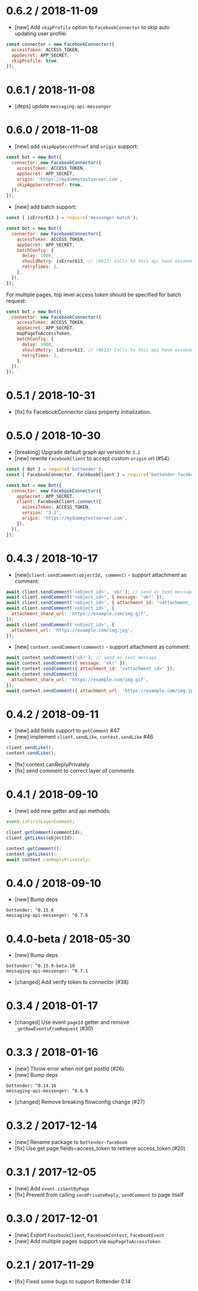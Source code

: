 # 0.6.2 / 2018-11-09

- [new] Add `skipProfile` option to `FacebookConnector` to skip auto updating user profile:

```js
const connector = new FacebookConnector({
  accessToken: ACCESS_TOKEN,
  appSecret: APP_SECRET,
  skipProfile: true,
});
```

# 0.6.1 / 2018-11-08

- [deps] update `messaging-api-messenger`

# 0.6.0 / 2018-11-08

- [new] add `skipAppSecretProof` and `origin` support:

```js
const bot = new Bot({
  connector: new FacebookConnector({
    accessToken: ACCESS_TOKEN,
    appSecret: APP_SECRET,
    origin: 'https://mydummytestserver.com',
    skipAppSecretProof: true,
  }),
});
```

- [new] add batch support:

```js
const { isError613 } = require('messenger-batch');

const bot = new Bot({
  connector: new FacebookConnector({
    accessToken: ACCESS_TOKEN,
    appSecret: APP_SECRET,
    batchConfig: {
      delay: 1000,
      shouldRetry: isError613, // (#613) Calls to this api have exceeded the rate limit.
      retryTimes: 2,
    },
  }),
});
```

For multiple pages, top level access token should be specified for batch request:

```js
const bot = new Bot({
  connector: new FacebookConnector({
    accessToken: ACCESS_TOKEN,
    appSecret: APP_SECRET,
    mapPageToAccessToken,
    batchConfig: {
      delay: 1000,
      shouldRetry: isError613, // (#613) Calls to this api have exceeded the rate limit.
      retryTimes: 2,
    },
  }),
});
```

# 0.5.1 / 2018-10-31

- [fix] fix FacebookConnector class property initialization.

# 0.5.0 / 2018-10-30

- [breaking] Upgrade default graph api version to `3.2`
- [new] rewrite `FacebookClient` to accept custom `origin` url (#54):

```js
const { Bot } = require('bottender');
const { FacebookConnector, FacebookClient } = require('bottender-facebook');

const bot = new Bot({
  connector: new FacebookConnector({
    appSecret: APP_SECRET,
    client: FacebookClient.connect({
      accessToken: ACCESS_TOKEN,
      version: '3.2',
      origin: 'https://mydummytestserver.com',
    }),
  }),
});
```

# 0.4.3 / 2018-10-17

- [new]`client.sendComment(objectId, comment)` - support attachment as comment:

```js
await client.sendComment('<object_id>', 'ok!'); // send as text message
await client.sendComment('<object_id>', { message: 'ok!' });
await client.sendComment('<object_id>', { attachment_id: '<attachment_id>' });
await client.sendComment('<object_id>', {
  attachment_share_url: 'https://example.com/img.gif',
});
await client.sendComment('<object_id>', {
  attachment_url: 'https://example.com/img.jpg',
});
```

- [new] `context.sendComment(comment)` - support attachment as comment:

```js
await context.sendComment('ok!'); // send as text message
await context.sendComment({ message: 'ok!' });
await context.sendComment({ attachment_id: '<attachment_id>' });
await context.sendComment({
  attachment_share_url: 'https://example.com/img.gif',
});
await context.sendComment({ attachment_url: 'https://example.com/img.jpg' });
```

# 0.4.2 / 2018-09-11

- [new] add fields support to `getComment` #47
- [new] implement `client.sendLike`, `context.sendLike` #46

```js
client.sendLike();
context.sendLike();
```

- [fix] context.canReplyPrivately
- [fix] send comment to correct layer of comments

# 0.4.1 / 2018-09-10

- [new] add new getter and api methods:

```js
event.isFirstLayerComment;

client.getComment(commentId);
client.getLikes(objectId);

context.getComment();
context.getLikes();
await context.canReplyPrivately;
```

# 0.4.0 / 2018-09-10

- [new] Bump deps

```
bottender: ^0.15.6
messaging-api-messenger: ^0.7.6
```

# 0.4.0-beta / 2018-05-30

- [new] Bump deps

```
bottender: ^0.15.0-beta.10
messaging-api-messenger: ^0.7.1
```

- [changed] Add verify token to connector (#38)

# 0.3.4 / 2018-01-17

- [changed] Use event `pageId` getter and remove `_getRawEventsFromRequest` (#30)

# 0.3.3 / 2018-01-16

- [new] Throw error when not get postId (#26)
- [new] Bump deps

```
bottender: ^0.14.16
messaging-api-messenger: ^0.6.9
```

- [changed] Remove breaking flowconfig change (#27)

# 0.3.2 / 2017-12-14

- [new] Rename package to `bottender-facebook`
- [fix] Use get page fields=access_token to retrieve access_token (#20)

# 0.3.1 / 2017-12-05

- [new] Add `event.isSentByPage`
- [fix] Prevent from calling `sendPrivateReply`, `sendComment` to page itself

# 0.3.0 / 2017-12-01

- [new] Export `FacebookClient`, `FacebookContext`, `FacebookEvent`
- [new] Add multiple pages support via `mapPageToAccessToken`

# 0.2.1 / 2017-11-29

- [fix] Fixed some bugs to support Bottender 0.14

```

```
